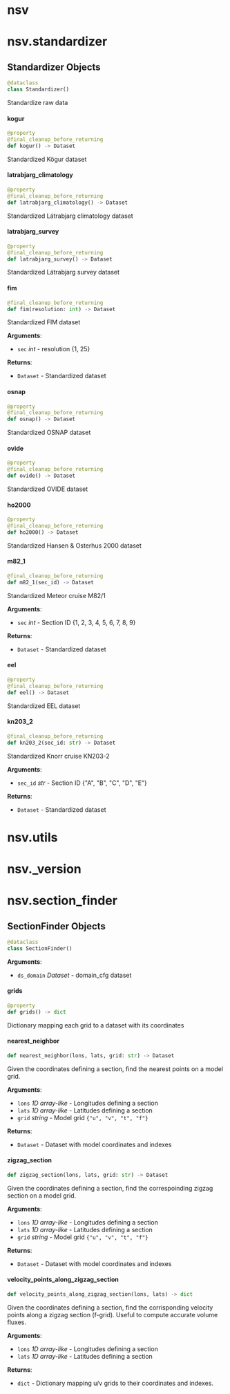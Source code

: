 <a id="nsv"></a>

# nsv

<a id="nsv.standardizer"></a>

# nsv.standardizer

<a id="nsv.standardizer.Standardizer"></a>

## Standardizer Objects

```python
@dataclass
class Standardizer()
```

Standardize raw data

<a id="nsv.standardizer.Standardizer.kogur"></a>

#### kogur

```python
@property
@final_cleanup_before_returning
def kogur() -> Dataset
```

Standardized Kögur dataset

<a id="nsv.standardizer.Standardizer.latrabjarg_climatology"></a>

#### latrabjarg\_climatology

```python
@property
@final_cleanup_before_returning
def latrabjarg_climatology() -> Dataset
```

Standardized Látrabjarg climatology dataset

<a id="nsv.standardizer.Standardizer.latrabjarg_survey"></a>

#### latrabjarg\_survey

```python
@property
@final_cleanup_before_returning
def latrabjarg_survey() -> Dataset
```

Standardized Látrabjarg survey dataset

<a id="nsv.standardizer.Standardizer.fim"></a>

#### fim

```python
@final_cleanup_before_returning
def fim(resolution: int) -> Dataset
```

Standardized FIM dataset

**Arguments**:

- `sec` _int_ - resolution {1, 25}
  

**Returns**:

- `Dataset` - Standardized dataset

<a id="nsv.standardizer.Standardizer.osnap"></a>

#### osnap

```python
@property
@final_cleanup_before_returning
def osnap() -> Dataset
```

Standardized OSNAP dataset

<a id="nsv.standardizer.Standardizer.ovide"></a>

#### ovide

```python
@property
@final_cleanup_before_returning
def ovide() -> Dataset
```

Standardized OVIDE dataset

<a id="nsv.standardizer.Standardizer.ho2000"></a>

#### ho2000

```python
@property
@final_cleanup_before_returning
def ho2000() -> Dataset
```

Standardized Hansen & Osterhus 2000 dataset

<a id="nsv.standardizer.Standardizer.m82_1"></a>

#### m82\_1

```python
@final_cleanup_before_returning
def m82_1(sec_id) -> Dataset
```

Standardized Meteor cruise M82/1

**Arguments**:

- `sec` _int_ - Section ID {1, 2, 3, 4, 5, 6, 7, 8, 9}
  

**Returns**:

- `Dataset` - Standardized dataset

<a id="nsv.standardizer.Standardizer.eel"></a>

#### eel

```python
@property
@final_cleanup_before_returning
def eel() -> Dataset
```

Standardized EEL dataset

<a id="nsv.standardizer.Standardizer.kn203_2"></a>

#### kn203\_2

```python
@final_cleanup_before_returning
def kn203_2(sec_id: str) -> Dataset
```

Standardized Knorr cruise KN203-2

**Arguments**:

- `sec_id` _str_ - Section ID {"A", "B", "C", "D", "E"}
  

**Returns**:

- `Dataset` - Standardized dataset

<a id="nsv.utils"></a>

# nsv.utils

<a id="nsv._version"></a>

# nsv.\_version

<a id="nsv.section_finder"></a>

# nsv.section\_finder

<a id="nsv.section_finder.SectionFinder"></a>

## SectionFinder Objects

```python
@dataclass
class SectionFinder()
```

**Arguments**:

- `ds_domain` _Dataset_ - domain_cfg dataset

<a id="nsv.section_finder.SectionFinder.grids"></a>

#### grids

```python
@property
def grids() -> dict
```

Dictionary mapping each grid to a dataset with its coordinates

<a id="nsv.section_finder.SectionFinder.nearest_neighbor"></a>

#### nearest\_neighbor

```python
def nearest_neighbor(lons, lats, grid: str) -> Dataset
```

Given the coordinates defining a section, find the nearest points
on a model grid.

**Arguments**:

- `lons` _1D array-like_ - Longitudes defining a section
- `lats` _1D array-like_ - Latitudes defining a section
- `grid` _string_ - Model grid `{"u", "v", "t", "f"}`
  

**Returns**:

- `Dataset` - Dataset with model coordinates and indexes

<a id="nsv.section_finder.SectionFinder.zigzag_section"></a>

#### zigzag\_section

```python
def zigzag_section(lons, lats, grid: str) -> Dataset
```

Given the coordinates defining a section, find the correspoinding zigzag section
on a model grid.

**Arguments**:

- `lons` _1D array-like_ - Longitudes defining a section
- `lats` _1D array-like_ - Latitudes defining a section
- `grid` _string_ - Model grid `{"u", "v", "t", "f"}`
  

**Returns**:

- `Dataset` - Dataset with model coordinates and indexes

<a id="nsv.section_finder.SectionFinder.velocity_points_along_zigzag_section"></a>

#### velocity\_points\_along\_zigzag\_section

```python
def velocity_points_along_zigzag_section(lons, lats) -> dict
```

Given the coordinates defining a section, find the corrisponding velocity points
along a zigzag section (f-grid). Useful to compute accurate volume fluxes.

**Arguments**:

- `lons` _1D array-like_ - Longitudes defining a section
- `lats` _1D array-like_ - Latitudes defining a section
  

**Returns**:

- `dict` - Dictionary mapping u/v grids to their coordinates and indexes.

